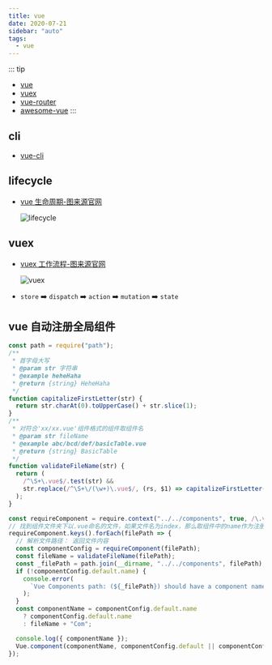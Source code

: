 ```yaml
---
title: vue
date: 2020-07-21
sidebar: "auto"
tags:
  - vue
---
```


::: tip

- [vue](https://cn.vuejs.org/index.html)
- [vuex](https://github.com/vuejs/vuex)
- [vue-router](https://github.com/vuejs/vue-router)
- [awesome-vue](https://github.com/vuejs/awesome-vue)
  :::

## cli

- [vue-cli](https://github.com/vuejs/vue-cli)

## lifecycle

- [vue 生命周期-图来源官网](https://cn.vuejs.org/v2/guide/instance.html#%E7%94%9F%E5%91%BD%E5%91%A8%E6%9C%9F%E5%9B%BE%E7%A4%BA)

  ![lifecycle](https://cn.vuejs.org/images/lifecycle.png)

## vuex

- [vuex 工作流程-图来源官网](https://vuex.vuejs.org/zh/)

  ![vuex](https://vuex.vuejs.org/vuex.png)

- `store` ➡️ `dispatch` ➡️ `action` ➡️ `mutation` ➡️ `state`

## vue 自动注册全局组件

```js
const path = require("path");
/**
 * 首字母大写
 * @param str 字符串
 * @example heheHaha
 * @return {string} HeheHaha
 */
function capitalizeFirstLetter(str) {
  return str.charAt(0).toUpperCase() + str.slice(1);
}
/**
 * 对符合'xx/xx.vue'组件格式的组件取组件名
 * @param str fileName
 * @example abc/bcd/def/basicTable.vue
 * @return {string} BasicTable
 */
function validateFileName(str) {
  return (
    /^\S+\.vue$/.test(str) &&
    str.replace(/^\S+\/(\w+)\.vue$/, (rs, $1) => capitalizeFirstLetter($1))
  );
}

const requireComponent = require.context("../../components", true, /\.vue$/);
// 找到组件文件夹下以.vue命名的文件，如果文件名为index，那么取组件中的name作为注册的组件名
requireComponent.keys().forEach(filePath => {
  // 解析文件路径： 返回文件内容
  const componentConfig = requireComponent(filePath);
  const fileName = validateFileName(filePath);
  const _filePath = path.join(__dirname, "../../components", filePath);
  if (!componentConfig.default.name) {
    console.error(
      `Vue Components path: (${_filePath}) should have a component name!!!`
    );
  }
  const componentName = componentConfig.default.name
    ? componentConfig.default.name
    : fileName + "Com";

  console.log({ componentName });
  Vue.component(componentName, componentConfig.default || componentConfig);
});
```
